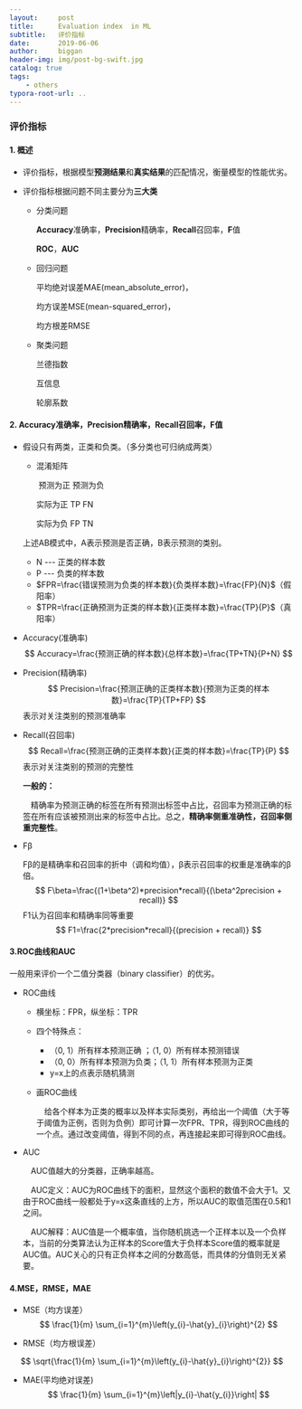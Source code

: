 ```yaml
---
layout:     post
title:      Evaluation index  in ML
subtitle:   评价指标
date:       2019-06-06
author:     biggan
header-img: img/post-bg-swift.jpg
catalog: true
tags:
    - others
typora-root-url: ..
---
```


### 评价指标

#### 1. 概述

- 评价指标，根据模型**预测结果**和**真实结果**的匹配情况，衡量模型的性能优劣。

- 评价指标根据问题不同主要分为**三大类**

  - 分类问题

    **Accuracy**准确率，**Precision**精确率，**Recall**召回率，**F**值

    **ROC**，**AUC**

  - 回归问题

    平均绝对误差MAE(mean_absolute_error)，

    均方误差MSE(mean-squared_error)，

    均方根差RMSE

  - 聚类问题

    兰德指数

    互信息
  
    轮廓系数
    
    

#### 2. Accuracy准确率，Precision精确率，Recall召回率，F值

- 假设只有两类，正类和负类。（多分类也可归纳成两类）

  - 混淆矩阵

    ​                    预测为正       预测为负
  
    实际为正	      TP                 FN	
  
    实际为负	      FP                 TN
  
  上述AB模式中，A表示预测是否正确，B表示预测的类别。
  
  - N --- 正类的样本数
  - P --- 负类的样本数
  - $FPR=\frac{错误预测为负类的样本数}{负类样本数}=\frac{FP}{N}$（假阳率）
  - $TPR=\frac{正确预测为正类的样本数}{正类样本数}=\frac{TP}{P}$（真阳率）
  
- Accuracy(准确率)
  $$
  Accuracy=\frac{预测正确的样本数}{总样本数}=\frac{TP+TN}{P+N}
  $$

- Precision(精确率)
  $$
  Precision=\frac{预测正确的正类样本数}{预测为正类的样本数}=\frac{TP}{TP+FP}
  $$
  表示对关注类别的预测准确率

- Recall(召回率)
  $$
  Recall=\frac{预测正确的正类样本数}{正类的样本数}=\frac{TP}{P}
  $$
  表示对关注类别的预测的完整性

  
  
  **一般的：**
  
  &emsp;精确率为预测正确的标签在所有预测出标签中占比，召回率为预测正确的标签在所有应该被预测出来的标签中占比。总之，**精确率侧重准确性，召回率侧重完整性**。
  
  
  
- Fβ

  Fβ的是精确率和召回率的折中（调和均值），β表示召回率的权重是准确率的β倍。
  $$
  F\beta=\frac{(1+\beta^2)*precision*recall}{(\beta^2precision + recall)}
  $$
  F1认为召回率和精确率同等重要
  $$
  F1=\frac{2*precision*recall}{(precision + recall)}
  $$
  



#### 3.ROC曲线和AUC

一般用来评价一个二值分类器（binary classifier）的优劣。

- ROC曲线

  - 横坐标：FPR，纵坐标：TPR

  - 四个特殊点：

    - （0, 1）所有样本预测正确 ；（1, 0）所有样本预测错误
    - （0, 0）所有样本预测为负类；（1, 1）所有样本预测为正类
    - y=x上的点表示随机猜测

  - 画ROC曲线

    &emsp;给各个样本为正类的概率以及样本实际类别，再给出一个阈值（大于等于阈值为正例，否则为负例）即可计算一次FPR、TPR，得到ROC曲线的一个点。通过改变阈值，得到不同的点，再连接起来即可得到ROC曲线。

- AUC

  &emsp;AUC值越大的分类器，正确率越高。

  &emsp;AUC定义：AUC为ROC曲线下的面积，显然这个面积的数值不会大于1。又由于ROC曲线一般都处于y=x这条直线的上方，所以AUC的取值范围在0.5和1之间。

  &emsp;AUC解释：AUC值是一个概率值，当你随机挑选一个正样本以及一个负样本，当前的分类算法认为正样本的Score值大于负样本Score值的概率就是AUC值。AUC关心的只有正负样本之间的分数高低，而具体的分值则无关紧要。
  
  


#### 4.MSE，RMSE，MAE

- MSE（均方误差）
  $$
  \frac{1}{m} \sum_{i=1}^{m}\left(y_{i}-\hat{y}_{i}\right)^{2}
  $$

- RMSE（均方根误差）

$$
\sqrt{\frac{1}{m} \sum_{i=1}^{m}\left(y_{i}-\hat{y}_{i}\right)^{2}}
$$

- MAE(平均绝对误差)
  $$
  \frac{1}{m} \sum_{i=1}^{m}\left|y_{i}-\hat{y_{i}}\right|
  $$